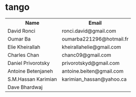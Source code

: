 # tango

<table>
  <tr>
    <th>Name</th>
    <th>Email</th>
  </tr>
  <tr>
    <td>David Ronci</td>
    <td>ronci.david@gmail.com</td>
  </tr>
  <tr>
    <td>Oumar Ba</td>
    <td>oumarba221296@hotmail.fr</td>
  </tr>
<tr>
    <td>Elie Kheirallah</td>
    <td>kheirallahelie@gmail.com</td>
  </tr>
  <tr>
    <td>Charles Chan</td>
	<td>chanc09@gmail.com</td>
  </tr>
  <tr>
    <td>Daniel Privorotsky</td>
	<td>privorotskyd@gmail.com</td>
  </tr>
  <tr>
    <td> Antoine Betenjaneh </td>
	<td>antoine.beiten@gmail.com</td>
  </tr>
  <tr>
  <td> S.M.Hassan Karimian </td>
	  <td>karimian_hassan@yahoo.ca</td>
  </tr>
  <tr>
  <td>  Dave Bhardwaj </td>
  </tr>
</table>
